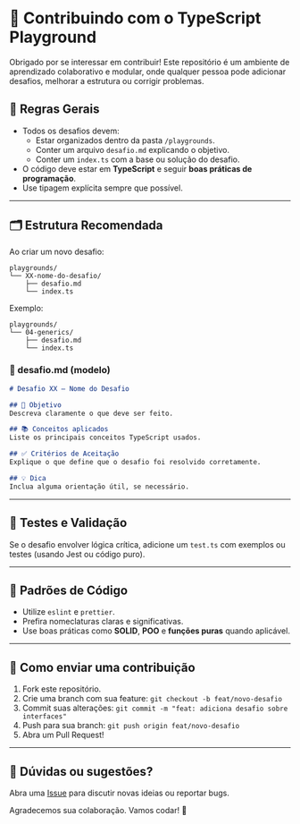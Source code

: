 # 🤝 Contribuindo com o TypeScript Playground

Obrigado por se interessar em contribuir! Este repositório é um ambiente de aprendizado colaborativo e modular, onde qualquer pessoa pode adicionar desafios, melhorar a estrutura ou corrigir problemas.

## 📌 Regras Gerais

- Todos os desafios devem:
  - Estar organizados dentro da pasta `/playgrounds`.
  - Conter um arquivo `desafio.md` explicando o objetivo.
  - Conter um `index.ts` com a base ou solução do desafio.
- O código deve estar em **TypeScript** e seguir **boas práticas de programação**.
- Use tipagem explícita sempre que possível.

---

## 🗂️ Estrutura Recomendada

Ao criar um novo desafio:

```
playgrounds/
└── XX-nome-do-desafio/
    ├── desafio.md
    └── index.ts
```

Exemplo:
```
playgrounds/
└── 04-generics/
    ├── desafio.md
    └── index.ts
```

### 📘 desafio.md (modelo)

```markdown
# Desafio XX — Nome do Desafio

## 🎯 Objetivo
Descreva claramente o que deve ser feito.

## 📚 Conceitos aplicados
Liste os principais conceitos TypeScript usados.

## ✅ Critérios de Aceitação
Explique o que define que o desafio foi resolvido corretamente.

## 💡 Dica
Inclua alguma orientação útil, se necessário.
```

---

## 🧪 Testes e Validação

Se o desafio envolver lógica crítica, adicione um `test.ts` com exemplos ou testes (usando Jest ou código puro).

---

## 🧼 Padrões de Código

- Utilize `eslint` e `prettier`.
- Prefira nomeclaturas claras e significativas.
- Use boas práticas como **SOLID**, **POO** e **funções puras** quando aplicável.

---

## 🚀 Como enviar uma contribuição

1. Fork este repositório.
2. Crie uma branch com sua feature: `git checkout -b feat/novo-desafio`
3. Commit suas alterações: `git commit -m "feat: adiciona desafio sobre interfaces"`
4. Push para sua branch: `git push origin feat/novo-desafio`
5. Abra um Pull Request!

---

## 💬 Dúvidas ou sugestões?

Abra uma [Issue](https://github.com/seu-usuario/typescript-playground/issues) para discutir novas ideias ou reportar bugs.

Agradecemos sua colaboração. Vamos codar! 🚀
